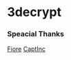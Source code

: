# 3decrypt

<h3>Speacial Thanks</h3>

<a href="https://github.com/donato-fiore/Cach3D">Fiore</a>
<a href="https://captinc.me/">CaptInc</a>
